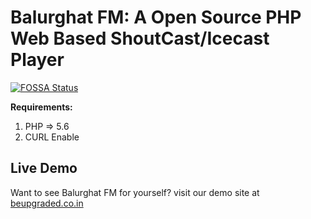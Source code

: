 # Balurghat FM: A Open Source PHP Web Based ShoutCast/Icecast Player
[![FOSSA Status](https://app.fossa.com/api/projects/git%2Bgithub.com%2FBalurghat-FM%2Fbalurghatfm_site_content.svg?type=small)](https://app.fossa.com/projects/git%2Bgithub.com%2FBalurghat-FM%2Fbalurghatfm_site_content?ref=badge_small)

**Requirements:**
1. PHP => 5.6
2. CURL Enable

## Live Demo

Want to see Balurghat FM for yourself? visit our demo site at [beupgraded.co.in](http://www.beupgraded.co.in)
